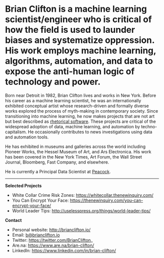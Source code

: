 # Brian Clifton is a machine learning scientist/engineer who is critical of how the field is used to launder biases and systematize oppression. His work employs machine learning, algorithms, automation, and data to expose the anti-human logic of technology and power.

Born near Detroit in 1982, Brian Clifton lives and works in New York. Before his career as a machine learning scientist, he was an internationally exhibited conceptual artist whose research-driven and formally diverse works explored the process of myth-making in contemporary society. Since transitioning into machine learning, he now makes projects that are not art but best described as [rhetorical software](https://thenewinquiry.com/dark-inquiry/). These projects are critical of the widespread adoption of data, machine learning, and automation by techno-capitalism. He occasionally contributes to news investigations using data and automation tools.

He has exhibited in museums and galleries across the world including Pioneer Works, the Hessel Museum of Art, and Ars Electronica. His work has been covered in the New York Times, Art Forum, the Wall Street Journal, Bloomberg, Fast Company, and elsewhere.

He is currently a Principal Data Scientist at [Peacock](https://github.com/nbcu-ds).

---

**Selected Projects**

- White Collar Crime Risk Zones: https://whitecollar.thenewinquiry.com/
- You Can Encrypt Your Face: https://thenewinquiry.com/you-can-encrypt-your-face/
- World Leader Tips: http://uselesspress.org/things/world-leader-tips/

**Contact**

- Personal website: http://brianclifton.io/
- Email: b@brianclifton.io
- Twitter: https://twitter.com/BrianClifton_
- Are.na: https://www.are.na/brian-clifton/
- LinkedIn: https://www.linkedin.com/in/brian-clifton/
